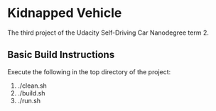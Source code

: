 # Kidnapped Vehicle
The third project of the Udacity Self-Driving Car Nanodegree term 2.

## Basic Build Instructions

Execute the following in the top directory of the project:
1. ./clean.sh
2. ./build.sh
3. ./run.sh
